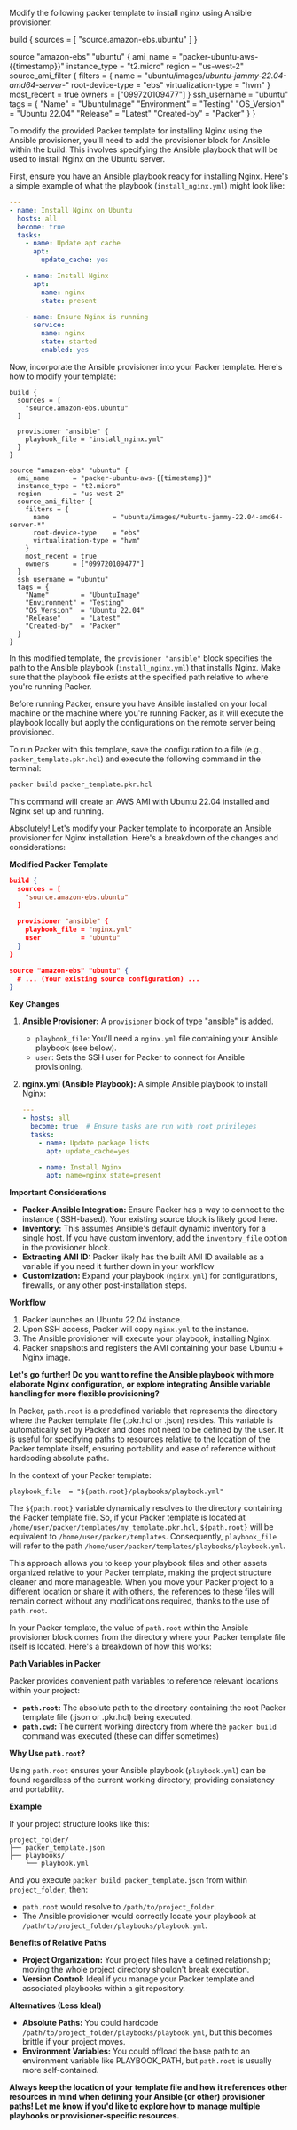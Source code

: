 Modify the following packer template to install nginx using Ansible provisioner. 

build {
  sources = [
    "source.amazon-ebs.ubuntu"
  ]
}

source "amazon-ebs" "ubuntu" {
  ami_name      = "packer-ubuntu-aws-{{timestamp}}"
  instance_type = "t2.micro"
  region        = "us-west-2"
  source_ami_filter {
    filters = {
      name                = "ubuntu/images/*ubuntu-jammy-22.04-amd64-server-*"
      root-device-type    = "ebs"
      virtualization-type = "hvm"
    }
    most_recent = true
    owners      = ["099720109477"]
  }
  ssh_username = "ubuntu"
  tags = {
    "Name"        = "UbuntuImage"
    "Environment" = "Testing"
    "OS_Version"  = "Ubuntu 22.04"
    "Release"     = "Latest"
    "Created-by"  = "Packer"
  }
}

To modify the provided Packer template for installing Nginx using the Ansible provisioner, you'll need to add the provisioner block for Ansible within the build. This involves specifying the Ansible playbook that will be used to install Nginx on the Ubuntu server.

First, ensure you have an Ansible playbook ready for installing Nginx. Here's a simple example of what the playbook (`install_nginx.yml`) might look like:

```yaml
---
- name: Install Nginx on Ubuntu
  hosts: all
  become: true
  tasks:
    - name: Update apt cache
      apt:
        update_cache: yes

    - name: Install Nginx
      apt:
        name: nginx
        state: present

    - name: Ensure Nginx is running
      service:
        name: nginx
        state: started
        enabled: yes
```

Now, incorporate the Ansible provisioner into your Packer template. Here's how to modify your template:

```hcl
build {
  sources = [
    "source.amazon-ebs.ubuntu"
  ]

  provisioner "ansible" {
    playbook_file = "install_nginx.yml"
  }
}

source "amazon-ebs" "ubuntu" {
  ami_name      = "packer-ubuntu-aws-{{timestamp}}"
  instance_type = "t2.micro"
  region        = "us-west-2"
  source_ami_filter {
    filters = {
      name                = "ubuntu/images/*ubuntu-jammy-22.04-amd64-server-*"
      root-device-type    = "ebs"
      virtualization-type = "hvm"
    }
    most_recent = true
    owners      = ["099720109477"]
  }
  ssh_username = "ubuntu"
  tags = {
    "Name"        = "UbuntuImage"
    "Environment" = "Testing"
    "OS_Version"  = "Ubuntu 22.04"
    "Release"     = "Latest"
    "Created-by"  = "Packer"
  }
}
```

In this modified template, the `provisioner "ansible"` block specifies the path to the Ansible playbook (`install_nginx.yml`) that installs Nginx. Make sure that the playbook file exists at the specified path relative to where you're running Packer.

Before running Packer, ensure you have Ansible installed on your local machine or the machine where you're running Packer, as it will execute the playbook locally but apply the configurations on the remote server being provisioned.

To run Packer with this template, save the configuration to a file (e.g., `packer_template.pkr.hcl`) and execute the following command in the terminal:

```sh
packer build packer_template.pkr.hcl
```

This command will create an AWS AMI with Ubuntu 22.04 installed and Nginx set up and running.

Absolutely! Let's modify your Packer template to incorporate an Ansible provisioner for Nginx installation. Here's a breakdown of the changes and considerations:

**Modified Packer Template**

```json
build {
  sources = [
    "source.amazon-ebs.ubuntu"
  ]

  provisioner "ansible" {
    playbook_file = "nginx.yml"  
    user          = "ubuntu" 
  }
}

source "amazon-ebs" "ubuntu" {
  # ... (Your existing source configuration) ...
}
```

**Key Changes**

1. **Ansible Provisioner:**  A `provisioner` block of type "ansible" is added.
    * `playbook_file`:  You'll need a `nginx.yml` file containing your Ansible playbook (see below).
    * `user`:  Sets the SSH user for Packer to connect for Ansible provisioning. 

2. **nginx.yml (Ansible Playbook):** A  simple Ansible playbook to install Nginx:

   ```yaml
   ---
   - hosts: all
     become: true  # Ensure tasks are run with root privileges
     tasks:
       - name: Update package lists
         apt: update_cache=yes

       - name: Install Nginx
         apt: name=nginx state=present
   ```

**Important Considerations**

* **Packer-Ansible Integration:** Ensure Packer has a way to connect to the instance ( SSH-based). Your existing source block is likely good here.
* **Inventory:** This assumes Ansible's default dynamic inventory for a single host. If you have custom inventory, add the `inventory_file`  option in the provisioner block.
* **Extracting AMI ID:** Packer likely has the built AMI ID available as a variable if you need it further down in your workflow
* **Customization:** Expand your playbook (`nginx.yml`)  for configurations, firewalls, or any other post-installation steps.

**Workflow**

1. Packer launches an Ubuntu 22.04 instance.
2. Upon SSH access, Packer will copy `nginx.yml` to the instance.
3. The Ansible provisioner will execute your playbook, installing Nginx.
4. Packer snapshots and registers the AMI containing your base Ubuntu + Nginx image.

**Let's go further! Do you want to refine the Ansible playbook with more elaborate Nginx configuration, or explore integrating Ansible variable handling for more flexible provisioning?** 

In Packer, `path.root` is a predefined variable that represents the directory where the Packer template file (.pkr.hcl or .json) resides. This variable is automatically set by Packer and does not need to be defined by the user. It is useful for specifying paths to resources relative to the location of the Packer template itself, ensuring portability and ease of reference without hardcoding absolute paths.

In the context of your Packer template:

```hcl
playbook_file  = "${path.root}/playbooks/playbook.yml"
```

The `${path.root}` variable dynamically resolves to the directory containing the Packer template file. So, if your Packer template is located at `/home/user/packer/templates/my_template.pkr.hcl`, `${path.root}` will be equivalent to `/home/user/packer/templates`. Consequently, `playbook_file` will refer to the path `/home/user/packer/templates/playbooks/playbook.yml`.

This approach allows you to keep your playbook files and other assets organized relative to your Packer template, making the project structure cleaner and more manageable. When you move your Packer project to a different location or share it with others, the references to these files will remain correct without any modifications required, thanks to the use of `path.root`.

In your Packer template, the value of `path.root` within the Ansible provisioner block comes from the directory where your Packer template file itself is located. Here's a breakdown of how this works:

**Path Variables in Packer**

Packer provides convenient path variables to reference relevant locations within your project:

* **`path.root`:** The absolute path to the directory containing the root Packer template file (.json or .pkr.hcl) being executed.
* **`path.cwd`:**  The current working directory from where the `packer build` command was executed (these can differ sometimes)

**Why Use `path.root`?**

Using `path.root` ensures your Ansible playbook (`playbook.yml`) can be found regardless of the current working directory, providing consistency and portability. 

**Example**

If your project structure looks like this:

```
project_folder/
├── packer_template.json
├── playbooks/
    └── playbook.yml 
```

And you execute `packer build packer_template.json` from within `project_folder`, then:

* `path.root` would resolve to `/path/to/project_folder`.
* The Ansible provisioner would correctly locate your playbook at `/path/to/project_folder/playbooks/playbook.yml`.

**Benefits of Relative Paths**

* **Project Organization:** Your project files have a defined relationship; moving the whole project directory shouldn't break execution.
* **Version Control:** Ideal if you manage your Packer template and associated playbooks within a git repository.

**Alternatives (Less Ideal)**

* **Absolute Paths:** You could hardcode `/path/to/project_folder/playbooks/playbook.yml`, but this becomes brittle if your project moves.
* **Environment Variables:** You could offload the base path to an environment variable like PLAYBOOK_PATH, but `path.root` is usually more self-contained.

**Always keep the location of your template file and how it references other resources in mind when defining your Ansible (or other) provisioner paths!  Let me know if you'd like to explore how to manage multiple playbooks or provisioner-specific resources.** 
